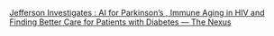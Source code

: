 [Jefferson Investigates : AI for Parkinson’s , Immune Aging in HIV and Finding Better Care for Patients with Diabetes — The Nexus](https://qi.tc/qi/112808)